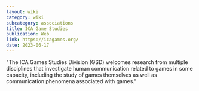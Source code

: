 ```yaml
---
layout: wiki
category: wiki
subcategory: associations
title: ICA Game Studies
publication: Web
link: https://icagames.org/
date: 2023-06-17
---
```


"The ICA Games Studies Division (GSD) welcomes research from multiple disciplines that investigate human communication related to games in some capacity, including the study of games themselves as well as communication phenomena associated with games."
